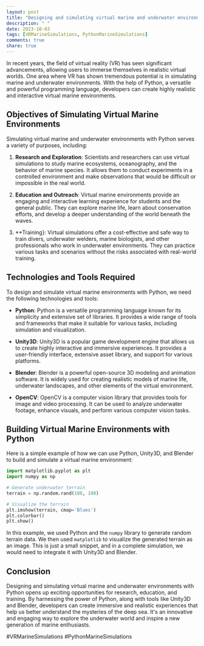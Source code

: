 ```yaml
---
layout: post
title: "Designing and simulating virtual marine and underwater environments with Python"
description: " "
date: 2023-10-03
tags: [VRMarineSimulations, PythonMarineSimulations]
comments: true
share: true
---
```


In recent years, the field of virtual reality (VR) has seen significant advancements, allowing users to immerse themselves in realistic virtual worlds. One area where VR has shown tremendous potential is in simulating marine and underwater environments. With the help of Python, a versatile and powerful programming language, developers can create highly realistic and interactive virtual marine environments.

## Objectives of Simulating Virtual Marine Environments

Simulating virtual marine and underwater environments with Python serves a variety of purposes, including:

1. **Research and Exploration**: Scientists and researchers can use virtual simulations to study marine ecosystems, oceanography, and the behavior of marine species. It allows them to conduct experiments in a controlled environment and make observations that would be difficult or impossible in the real world.

2. **Education and Outreach**: Virtual marine environments provide an engaging and interactive learning experience for students and the general public. They can explore marine life, learn about conservation efforts, and develop a deeper understanding of the world beneath the waves.

3. **Training}: Virtual simulations offer a cost-effective and safe way to train divers, underwater welders, marine biologists, and other professionals who work in underwater environments. They can practice various tasks and scenarios without the risks associated with real-world training.

## Technologies and Tools Required

To design and simulate virtual marine environments with Python, we need the following technologies and tools:

- **Python**: Python is a versatile programming language known for its simplicity and extensive set of libraries. It provides a wide range of tools and frameworks that make it suitable for various tasks, including simulation and visualization.

- **Unity3D**: Unity3D is a popular game development engine that allows us to create highly interactive and immersive experiences. It provides a user-friendly interface, extensive asset library, and support for various platforms.

- **Blender**: Blender is a powerful open-source 3D modeling and animation software. It is widely used for creating realistic models of marine life, underwater landscapes, and other elements of the virtual environment.

- **OpenCV**: OpenCV is a computer vision library that provides tools for image and video processing. It can be used to analyze underwater footage, enhance visuals, and perform various computer vision tasks.

## Building Virtual Marine Environments with Python

Here is a simple example of how we can use Python, Unity3D, and Blender to build and simulate a virtual marine environment:

```python
import matplotlib.pyplot as plt
import numpy as np

# Generate underwater terrain
terrain = np.random.rand(100, 100)

# Visualize the terrain
plt.imshow(terrain, cmap='Blues')
plt.colorbar()
plt.show()
```

In this example, we used Python and the `numpy` library to generate random terrain data. We then used `matplotlib` to visualize the generated terrain as an image. This is just a small snippet, and in a complete simulation, we would need to integrate it with Unity3D and Blender.

## Conclusion

Designing and simulating virtual marine and underwater environments with Python opens up exciting opportunities for research, education, and training. By harnessing the power of Python, along with tools like Unity3D and Blender, developers can create immersive and realistic experiences that help us better understand the mysteries of the deep sea. It's an innovative and engaging way to explore the underwater world and inspire a new generation of marine enthusiasts.

#VRMarineSimulations #PythonMarineSimulations